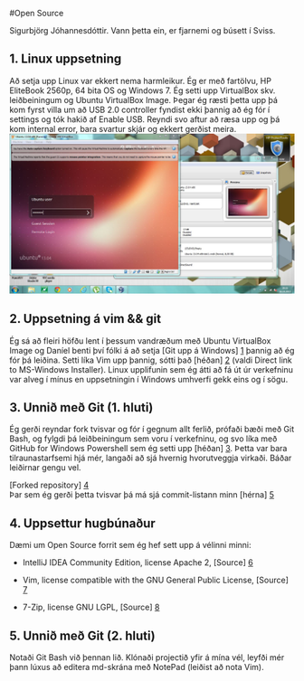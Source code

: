 ﻿#Open Source

Sigurbjörg Jóhannesdóttir.  Vann þetta ein, er fjarnemi og búsett í Sviss.

## 1. Linux uppsetning

Að setja upp Linux var ekkert nema harmleikur.  Ég er með fartölvu, HP EliteBook 2560p, 64 bita OS og Windows 7.  Ég setti upp VirtualBox skv. leiðbeiningum og Ubuntu VirtualBox Image.
Þegar ég ræsti þetta upp þá kom fyrst villa um að USB 2.0 controller fyndist ekki þannig að ég fór í settings og tók hakið af Enable USB.  Reyndi svo aftur að ræsa upp og þá kom internal error, bara svartur skjár og ekkert gerðist meira.
![ScreenShot](UbuntuCaptur.JPG)



## 2. Uppsetning á vim && git

Ég sá að fleiri höfðu lent í þessum vandræðum með Ubuntu VirtualBox Image og Daníel benti því fólki á að setja [Git upp á Windows] [1] þannig að ég fór þá leiðina.  Setti líka Vim upp þannig, sótti það [héðan] [2] (valdi Direct link to MS-Windows Installer).  Linux upplifunin sem ég átti að fá út úr verkefninu var alveg í mínus en uppsetningin í Windows umhverfi gekk eins og í sögu.

  [1]: http://git-scm.com/downloads/ "Git - Downloads"
  [2]: http://www.vim.org/ "welcome home: vim online"

## 3. Unnið með Git (1. hluti)

Ég gerði reyndar fork tvisvar og fór í gegnum allt ferlið, prófaði bæði með Git Bash, og fylgdi þá leiðbeiningum sem voru í verkefninu, og svo líka með GitHub for Windows Powershell sem ég setti upp [héðan] [3].  Þetta var bara tilraunastarfsemi hjá mér, langaði að sjá hvernig hvorutveggja virkaði.  Báðar leiðirnar gengu vel.  

[Forked repository] [4]  
Þar sem ég gerði þetta tvisvar þá má sjá commit-listann minn [hérna] [5]  

  [3]: http://windows.github.com/ "GitHub"
  [4]: https://github.com/boggajo/INTOPrufa/ "boggajo/INTOPrufa"
  [5]: https://github.com/boggajo/INTOPrufa/commits/ "Commits - boggajo/INTOPrufa"

## 4. Uppsettur hugbúnaður

Dæmi um Open Source forrit sem ég hef sett upp á vélinni minni:
* IntelliJ IDEA Community Edition, license Apache 2, [Source] [6] 
* Vim, license compatible with the GNU General Public License, [Source] [7] 
* 7-Zip, license GNU LGPL, [Source] [8]
  
  [6]: http://www.jetbrains.org/display/IJOS/Download/ "Download - IntelliJ Open-Source Project"
  [7]: http://www.vim.org/sources.php/ "Vim source archives"
  [8]: http://sourceforge.net/projects/sevenzip/files/ "7-Zip"

## 5. Unnið með Git (2. hluti)

Notaði Git Bash við þennan lið. Klónaði projectið yfir á mína vél, leyfði mér þann lúxus að editera md-skrána með NotePad (leiðist að nota Vim).
